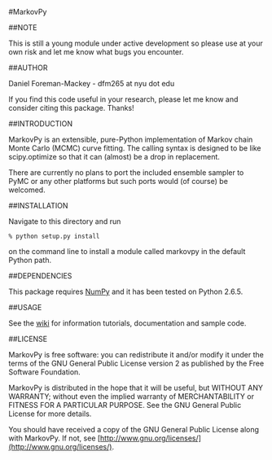#MarkovPy

##NOTE

This is still a young module under active development so please use 
at your own risk and let me know what bugs you encounter.


##AUTHOR

Daniel Foreman-Mackey - dfm265 at nyu dot edu

If you find this code useful in your research, please let me know and
consider citing this package. Thanks!


##INTRODUCTION

MarkovPy is an extensible, pure-Python implementation of Markov chain
Monte Carlo (MCMC) curve fitting. The calling syntax is designed to be
like scipy.optimize so that it can (almost) be a drop in replacement.

There are currently no plans to port the included ensemble sampler to
PyMC or any other platforms but such ports would (of course) be welcomed.


##INSTALLATION

Navigate to this directory and run

`% python setup.py install`

on the command line to install a module called markovpy in the default
Python path.


##DEPENDENCIES

This package requires [NumPy](http://numpy.scipy.org/) and it has been
tested on Python 2.6.5.


##USAGE

See the [wiki](http://github.com/dfm/MarkovPy/wiki) for information tutorials, documentation and sample code.


##LICENSE

MarkovPy is free software: you can redistribute it and/or modify
it under the terms of the GNU General Public License version 2 as
published by the Free Software Foundation.

MarkovPy is distributed in the hope that it will be useful,
but WITHOUT ANY WARRANTY; without even the implied warranty of
MERCHANTABILITY or FITNESS FOR A PARTICULAR PURPOSE.  See the
GNU General Public License for more details.

You should have received a copy of the GNU General Public License
along with MarkovPy.  If not, see [http://www.gnu.org/licenses/](http://www.gnu.org/licenses/).
